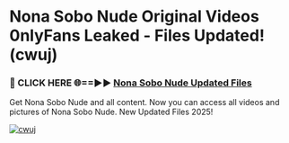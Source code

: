 # Nona Sobo Nude Original Videos 0nlyFans Leaked - Files Updated! (cwuj)

<h3>🔴 CLICK HERE 🌐==►► <a href="https://tinyurl.com/5h6xmrr3" rel="nofollow">Nona Sobo Nude Updated Files</a></h3>

Get Nona Sobo Nude and all content. Now you can access all videos and pictures of Nona Sobo Nude. New Updated Files 2025!

[![cwuj](https://i.imgur.com/KVD873Z.gif)](https://tinyurl.com/5h6xmrr3)
